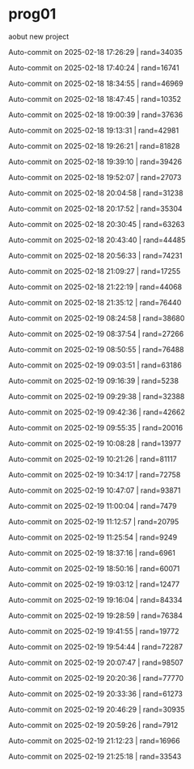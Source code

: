 # prog01
aobut new project

Auto-commit on 2025-02-18 17:26:29 | rand=34035

Auto-commit on 2025-02-18 17:40:24 | rand=16741

Auto-commit on 2025-02-18 18:34:55 | rand=46969

Auto-commit on 2025-02-18 18:47:45 | rand=10352

Auto-commit on 2025-02-18 19:00:39 | rand=37636

Auto-commit on 2025-02-18 19:13:31 | rand=42981

Auto-commit on 2025-02-18 19:26:21 | rand=81828

Auto-commit on 2025-02-18 19:39:10 | rand=39426

Auto-commit on 2025-02-18 19:52:07 | rand=27073

Auto-commit on 2025-02-18 20:04:58 | rand=31238

Auto-commit on 2025-02-18 20:17:52 | rand=35304

Auto-commit on 2025-02-18 20:30:45 | rand=63263

Auto-commit on 2025-02-18 20:43:40 | rand=44485

Auto-commit on 2025-02-18 20:56:33 | rand=74231

Auto-commit on 2025-02-18 21:09:27 | rand=17255

Auto-commit on 2025-02-18 21:22:19 | rand=44068

Auto-commit on 2025-02-18 21:35:12 | rand=76440

Auto-commit on 2025-02-19 08:24:58 | rand=38680

Auto-commit on 2025-02-19 08:37:54 | rand=27266

Auto-commit on 2025-02-19 08:50:55 | rand=76488

Auto-commit on 2025-02-19 09:03:51 | rand=63186

Auto-commit on 2025-02-19 09:16:39 | rand=5238

Auto-commit on 2025-02-19 09:29:38 | rand=32388

Auto-commit on 2025-02-19 09:42:36 | rand=42662

Auto-commit on 2025-02-19 09:55:35 | rand=20016

Auto-commit on 2025-02-19 10:08:28 | rand=13977

Auto-commit on 2025-02-19 10:21:26 | rand=81117

Auto-commit on 2025-02-19 10:34:17 | rand=72758

Auto-commit on 2025-02-19 10:47:07 | rand=93871

Auto-commit on 2025-02-19 11:00:04 | rand=7479

Auto-commit on 2025-02-19 11:12:57 | rand=20795

Auto-commit on 2025-02-19 11:25:54 | rand=9249

Auto-commit on 2025-02-19 18:37:16 | rand=6961

Auto-commit on 2025-02-19 18:50:16 | rand=60071

Auto-commit on 2025-02-19 19:03:12 | rand=12477

Auto-commit on 2025-02-19 19:16:04 | rand=84334

Auto-commit on 2025-02-19 19:28:59 | rand=76384

Auto-commit on 2025-02-19 19:41:55 | rand=19772

Auto-commit on 2025-02-19 19:54:44 | rand=72287

Auto-commit on 2025-02-19 20:07:47 | rand=98507

Auto-commit on 2025-02-19 20:20:36 | rand=77770

Auto-commit on 2025-02-19 20:33:36 | rand=61273

Auto-commit on 2025-02-19 20:46:29 | rand=30935

Auto-commit on 2025-02-19 20:59:26 | rand=7912

Auto-commit on 2025-02-19 21:12:23 | rand=16966

Auto-commit on 2025-02-19 21:25:18 | rand=33543
